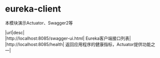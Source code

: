 # eureka-client  
本模块演示Actuator、Swagger2等  

|url|desc|  
|http://localhost:8085/swagger-ui.html|     Eureka客户端接口列表|  
|http://localhost:8085/health|              返回应用程序的健康指标，Actuator提供功能之一|   
